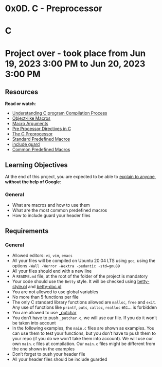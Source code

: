 # 0x0D. C - Preprocessor
# C

# Project over - took place from Jun 19, 2023 3:00 PM to Jun 20, 2023 3:00 PM

<div class="panel panel-default" id="project-description">
  <div class="panel-body">
    <h2>Resources</h2>

<p><strong>Read or watch</strong>:</p>

<ul>
<li><a href="/rltoken/X0ithSsqlz_D0c8V8uA1HQ" title="Understanding C program Compilation Process" target="_blank">Understanding C program Compilation Process</a> </li>
<li><a href="/rltoken/kaqIw352MSJ8xoi1xU09ZA" title="Object-like Macros" target="_blank">Object-like Macros</a> </li>
<li><a href="/rltoken/wcQZzunlgjepxExZFc2ORQ" title="Macro Arguments" target="_blank">Macro Arguments</a> </li>
<li><a href="/rltoken/S4zfCHzg82fUAxdt8_SaZQ" title="Pre Processor Directives in C" target="_blank">Pre Processor Directives in C</a> </li>
<li><a href="/rltoken/G33GiOIZofiIN4Tx9_acbQ" title="The C Preprocessor" target="_blank">The C Preprocessor</a> </li>
<li><a href="/rltoken/0OYhpL2cJfsIMBWhTuZsAA" title="Standard Predefined Macros" target="_blank">Standard Predefined Macros</a> </li>
<li><a href="/rltoken/oF2vgIZNePdU965jCEZLHA" title="include guard" target="_blank">include guard</a> </li>
<li><a href="/rltoken/ROl5xAMKX-JpenEqmf7FnQ" title="Common Predefined Macros" target="_blank">Common Predefined Macros</a> </li>
</ul>

<h2>Learning Objectives</h2>

<p>At the end of this project, you are expected to be able to <a href="/rltoken/ipbpW8pLm91jdr3YD-AENg" title="explain to anyone" target="_blank">explain to anyone</a>, <strong>without the help of Google</strong>:</p>

<h3>General</h3>

<ul>
<li>What are macros and how to use them</li>
<li>What are the most common predefined macros</li>
<li>How to include guard your header files</li>
</ul>


<h2>Requirements</h2>

<h3>General</h3>

<ul>
<li>Allowed editors: <code>vi</code>, <code>vim</code>, <code>emacs</code></li>
<li>All your files will be compiled on Ubuntu 20.04 LTS using <code>gcc</code>, using the options <code>-Wall -Werror -Wextra -pedantic -std=gnu89</code></li>
<li>All your files should end with a new line</li>
<li>A <code>README.md</code> file, at the root of the folder of the project is mandatory</li>
<li>Your code should use the <code>Betty</code> style. It will be checked using <a href="https://github.com/alx-tools/Betty/blob/master/betty-style.pl" title="betty-style.pl" target="_blank">betty-style.pl</a> and <a href="https://github.com/alx-tools/Betty/blob/master/betty-doc.pl" title="betty-doc.pl" target="_blank">betty-doc.pl</a></li>
<li>You are not allowed to use global variables</li>
<li>No more than 5 functions per file</li>
<li>The only C standard library functions allowed are <code>malloc</code>, <code>free</code> and <code>exit</code>. Any use of functions like <code>printf</code>, <code>puts</code>, <code>calloc</code>, <code>realloc</code> etc… is forbidden</li>
<li>You are allowed to use <a href="https://github.com/alx-tools/_putchar.c/blob/master/_putchar.c" title="_putchar" target="_blank">_putchar</a></li>
<li>You don’t have to push <code>_putchar.c</code>, we will use our file. If you do it won’t be taken into account</li>
<li>In the following examples, the <code>main.c</code> files are shown as examples. You can use them to test your functions, but you don’t have to push them to your repo (if you do we won’t take them into account). We will use our own <code>main.c</code> files at compilation. Our <code>main.c</code> files might be different from the one shown in the examples</li>
<li>Don’t forget to push your header file</li>
<li>All your header files should be include guarded</li>
</ul>

  </div>
</div>

